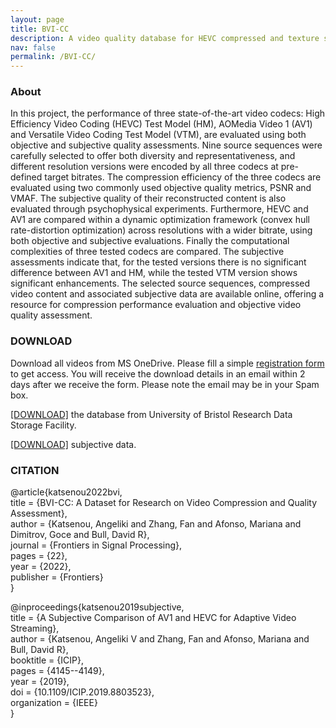 ```yaml
---
layout: page
title: BVI-CC
description: A video quality database for HEVC compressed and texture synthesized content
nav: false
permalink: /BVI-CC/
---
```


### About

In this project, the performance of three state-of-the-art video codecs: High Efficiency Video Coding (HEVC) Test Model (HM), AOMedia Video 1 (AV1) and Versatile Video Coding Test Model (VTM), are evaluated using both objective and subjective quality assessments. Nine source sequences were carefully selected to offer both diversity and representativeness, and different resolution versions were encoded by all three codecs at pre-defined target bitrates. The compression efficiency of the three codecs are evaluated using two commonly used objective quality metrics, PSNR and VMAF. The subjective quality of their reconstructed content is also evaluated through psychophysical experiments. Furthermore, HEVC and AV1 are compared within a dynamic optimization framework (convex hull rate-distortion optimization) across resolutions with a wider bitrate, using both objective and subjective evaluations. Finally the computational complexities of three tested codecs are compared. The subjective assessments indicate that, for the tested versions there is no significant difference between AV1 and HM, while the tested VTM version shows significant enhancements. The selected source sequences, compressed video content and associated subjective data are available online, offering a resource for compression performance evaluation and objective video quality assessment.


### DOWNLOAD

Download all videos from MS OneDrive. Please fill a simple [registration form](https://forms.office.com/e/gtKpYriSMJ) to get access. You will receive the download details in an email within 2 days after we receive the form. Please note the email may be in your Spam box.

[[DOWNLOAD]](https://data.bris.ac.uk/data/dataset/1fyr4uv4aqo352lct09g7r9ejp) the database from University of Bristol Research Data Storage Facility. 

[[DOWNLOAD]](https://vilab.blogs.bristol.ac.uk/files/2020/03/BVI-CC_SUBDATA.zip) subjective data.

### CITATION

@article{katsenou2022bvi,<br>
  title = {BVI-CC: A Dataset for Research on Video Compression and Quality Assessment},<br>
  author = {Katsenou, Angeliki and Zhang, Fan and Afonso, Mariana and Dimitrov, Goce and Bull, David R},<br>
  journal = {Frontiers in Signal Processing},<br>
  pages = {22},<br>
  year = {2022},<br>
  publisher = {Frontiers}<br>
}

@inproceedings{katsenou2019subjective,<br>
  title = {A Subjective Comparison of AV1 and HEVC for Adaptive Video Streaming},<br>
  author = {Katsenou, Angeliki V and Zhang, Fan and Afonso, Mariana and Bull, David R},<br>
  booktitle = {ICIP},<br>
  pages = {4145--4149},<br>
  year = {2019},<br>
  doi = {10.1109/ICIP.2019.8803523},<br>
  organization = {IEEE}<br>
}